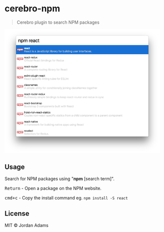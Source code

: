 # cerebro-npm
> Cerebro plugin to search NPM packages

<div align="center">
  <img src="https://github.com/JordanAdams/cerebro-npm/blob/master/.github/screenshot.png?raw=true" />
</div>

## Usage
Search for NPM packages using "**npm** [search term]".

<kbd>Return</kbd> - Open a package on the NPM website.

<kbd>cmd+c</kbd> - Copy the install command eg. `npm install -S react`

## License
MIT © Jordan Adams
